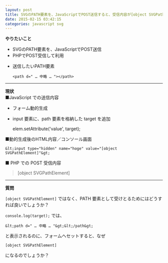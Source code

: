 ```yaml
---
layout: post
title: SVGのPATH要素を、JavaScriptでPOST送信すると、受信内容が[object SVGPathElement]となる
date: 2015-02-15 03:42:15
categories: javascript svg
---
```

<p><strong>やりたいこと</strong></p>

<ul>
<li>SVGのPATH要素を、JavaScriptでPOST送信</li>
<li>PHPでPOST受信して利用</li>
<li><p>送信したいPATH要素</p>

<p><code>&lt;path d=" … 中略 … "&gt;&lt;/path&gt;</code></p></li>
</ul>

<hr>

<p><strong>現状</strong><br>
■JavaScript での送信内容</p>

<ul>
<li>フォーム動的生成</li>
<li><p>input 要素に、path 要素を格納した target を追加</p>

<p>elem.setAttribute('value', target);</p></li>
</ul>

<p>■動的生成後のHTML内容／コンソール画面</p>

```
&lt;input type="hidden" name="hoge" value="[object SVGPathElement]"&gt;
```

<p>■ PHP での POST 受信内容</p>

<blockquote>
  <p>[object SVGPathElement]</p>
</blockquote>

<hr>

<p><strong>質問</strong></p>

<p><code>[object SVGPathElement]</code> ではなく、PATH 要素として受けとるためにはどうすれば良いでしょうか？</p>

<p><code>console.log(target);</code> では、</p>

```
&lt;path d=" … 中略 … "&gt;&lt;/path&gt;
```

<p>と表示されるのに、フォームへセットすると、なぜ</p>

```
[object SVGPathElement]
```

<p>になるのでしょうか？</p>
